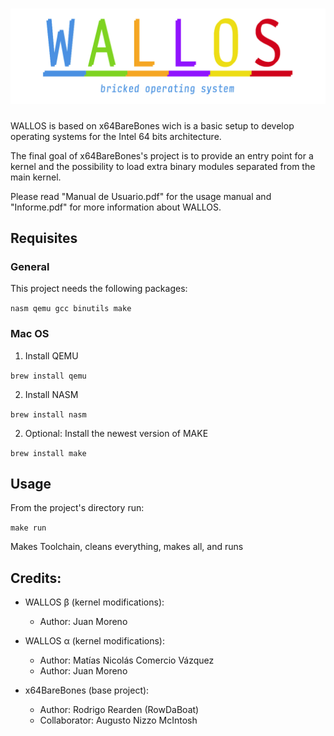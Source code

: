# ![WALLOS Logo](/Docs/logo.png)

WALLOS is based on x64BareBones wich is a basic setup to develop operating systems for the Intel 64 bits architecture.

The final goal of x64BareBones's project is to provide an entry point for a kernel and the possibility to load extra binary modules separated from the main kernel.

Please read "Manual de Usuario.pdf" for the usage manual and "Informe.pdf" for more information about WALLOS.

## Requisites

### General

This project needs the following packages:

`nasm qemu gcc binutils make`

### Mac OS

1) Install QEMU

`brew install qemu`

2) Install NASM

`brew install nasm`

2) Optional: Install the newest version of MAKE

`brew install make`

## Usage

From the project's directory run:

`make run`

Makes Toolchain, cleans everything, makes all, and runs

## Credits:

- WALLOS β (kernel modifications): 
	- Author: Juan Moreno

- WALLOS α (kernel modifications): 
	- Author: Matías Nicolás Comercio Vázquez 
	- Author: Juan Moreno

- x64BareBones (base project): 
	- Author: Rodrigo Rearden (RowDaBoat) 
	- Collaborator: Augusto Nizzo McIntosh
